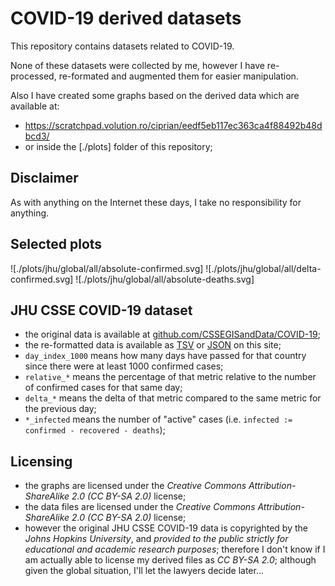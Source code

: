 

# COVID-19 derived datasets

This repository contains datasets related to COVID-19.

None of these datasets were collected by me, however I have re-processed, re-formated and augmented them for easier manipulation.

Also I have created some graphs based on the derived data which are available at:
* https://scratchpad.volution.ro/ciprian/eedf5eb117ec363ca4f88492b48dbcd3/
* or inside the [./plots] folder of this repository;




## Disclaimer

As with anything on the Internet these days, I take no responsibility for anything.




## Selected plots

![./plots/jhu/global/all/absolute-confirmed.svg]
![./plots/jhu/global/all/delta-confirmed.svg]
![./plots/jhu/global/all/absolute-deaths.svg]




## JHU CSSE COVID-19 dataset

* the original data is available at [github.com/CSSEGISandData/COVID-19](https://github.com/CSSEGISandData/COVID-19);
* the re-formatted data is available as <a href="./exports/jhu/values.tsv">TSV</a> or <a href="./exports/jhu/values.json">JSON</a> on this site;
* `day_index_1000` means how many days have passed for that country since there were at least 1000 confirmed cases;
* `relative_*` means the percentage of that metric relative to the number of confirmed cases for that same day;
* `delta_*` means the delta of that metric compared to the same metric for the previous day;
* `*_infected` means the number of "active" cases (i.e. `infected := confirmed - recovered - deaths`);




## Licensing

* the graphs are licensed under the *Creative Commons Attribution-ShareAlike 2.0 (CC BY-SA 2.0)* license;
* the data files are licensed under the *Creative Commons Attribution-ShareAlike 2.0 (CC BY-SA 2.0)* license;
* however the original JHU CSSE COVID-19 data is copyrighted by the *Johns Hopkins University*,
  and *provided to the public strictly for educational and academic research purposes*;
  therefore I don't know if I am actually able to license my derived files as *CC BY-SA 2.0*;
  although given the global situation, I'll let the lawyers decide later...

